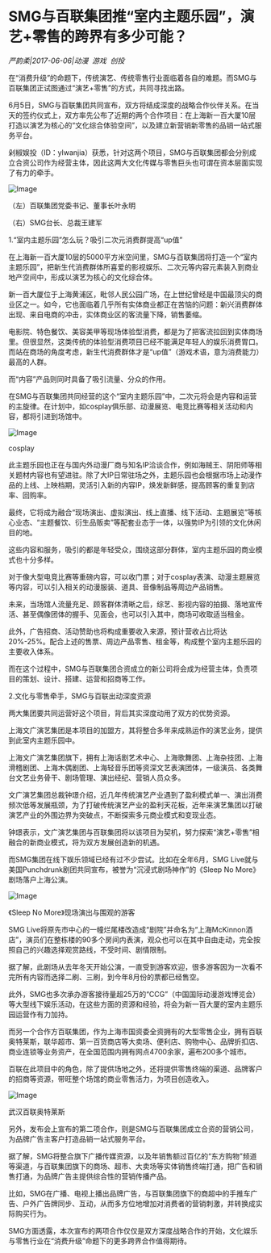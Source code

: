 # SMG与百联集团推“室内主题乐园”，演艺+零售的跨界有多少可能？

*严韵柔|2017-06-06|动漫 
                                                游戏 
                                                创投*

在“消费升级”的命题下，传统演艺、传统零售行业面临着各自的难题。而SMG与百联集团正试图通过“演艺+零售”的方式，共同寻找出路。

6月5日，SMG与百联集团共同宣布，双方将结成深度的战略合作伙伴关系。在当天的签约仪式上，双方率先公布了近期的两个合作项目：在上海新一百大厦10层打造以演艺为核心的“文化综合体验空间”，以及建立新营销新零售的品销一站式服务平台。

剁椒娱投（ID：ylwanjia）获悉，针对这两个项目，SMG与百联集团都会分别成立合资公司作为经营主体，因此这两大文化传媒与零售巨头也可谓在资本层面实现了有力的牵手。

![Image](http://si1.go2yd.com/get-image/0DzQ5KvuX1k)

（左）百联集团党委书记、董事长叶永明

（右）SMG台长、总裁王建军

1.“室内主题乐园”怎么玩？吸引二次元消费群提高“up值”

在上海新一百大厦10层的5000平方米空间里，SMG与百联集团将打造一个“室内主题乐园”，把新生代消费群体所喜爱的影视娱乐、二次元等内容元素装入到商业地产空间中，形成以演艺为核心的文化综合体。

新一百大厦位于上海黄浦区，毗邻人民公园广场，在上世纪曾经是中国最顶尖的商业区之一。如今，它也面临着几乎所有实体商业都正在苦恼的问题：新兴消费群体出现、来自电商的冲击，实体商业区的客流量下降，销售萎缩。

电影院、特色餐饮、美容美甲等现场体验型消费，都是为了把客流拉回到实体商场里。但很显然，这类传统的体验型消费项目已经不能满足年轻人的娱乐消费胃口。而站在商场的角度考虑，新生代消费群体才是“up值”（游戏术语，意为消费能力）最高的人群。

而“内容”产品则同时具备了吸引流量、分众的作用。

在SMG与百联集团共同经营的这个“室内主题乐园”中，二次元将会是内容和运营的主旋律。在计划中，如cosplay俱乐部、动漫展览、电竞比赛等相关活动和内容，都将引进到场馆中。

![Image](http://si1.go2yd.com/get-image/0DzQ5Kr7dAW)

cosplay

此主题乐园也正在与国内外动漫厂商与知名IP洽谈合作，例如海贼王、阴阳师等相关题材内容也有望进驻。除了大IP日常驻场之外，主题乐园也会根据市场上动漫作品的上线、上映档期，灵活引入新的内容IP，焕发新鲜感，提高顾客的重复到店率、回购率。

最终，它将成为融合“现场演出、虚拟演出、线上直播、线下活动、主题展览”等核心业态、“主题餐饮、衍生品贩卖”等配套业态于一体，以强势IP为引领的文化休闲目的地。

这些内容和服务，吸引的都是年轻受众，围绕这部分群体，室内主题乐园的商业模式也十分多样。

对于像大型电竞比赛等重磅内容，可以收门票；对于cosplay表演、动漫主题展览等内容，可以引入相关的动漫服装、道具、音像制品等周边产品销售。

未来，当场馆人流量充足、顾客群体清晰之后，综艺、影视内容的拍摄、落地宣传活、甚至偶像团体的握手、见面会，也可以引入其中，商场可收取适当租金。

此外，广告招商、活动赞助也将构成重要收入来源，预计营收占比将达20%-25%。配合上述的售票、周边产品零售、租金等，构成整个室内主题乐园的主要收入体系。

而在这个过程中，SMG与百联集团合资成立的新公司将会成为经营主体，负责项目的策划、设计、搭建、运营和招商等工作。

2.文化与零售牵手，SMG与百联出动深度资源

两大集团要共同运营好这个项目，背后其实深度动用了双方的优势资源。

上海文广演艺集团是本项目的加盟方，其将整合多年来成熟运作的演艺业务，提供到此室内主题乐园中。

上海文广演艺集团旗下，拥有上海话剧艺术中心、上海歌舞团、上海杂技团、上海滑稽剧团、上海木偶剧团、上海轻音乐团等资深文艺表演团体，一级演员、各类舞台文艺业务骨干、剧场管理、演出经纪、营销人员众多。

文广演艺集团总裁钟璟介绍，近几年传统演艺产业遇到了盈利模式单一、演出消费频次低等发展瓶颈，为了打破传统演艺产业的盈利天花板，近年来演艺集团以打破演艺产业的外围边界为突破点，不断探索多元商业模式和变现业态。

钟璟表示，文广演艺集团与百联集团将以该项目为契机，努力探索“演艺+零售”相融合的新商业模式，将为双方发展创造新的机遇。

而SMG集团在线下娱乐领域已经有过不少尝试。比如在全年6月，SMG Live就与美国Punchdrunk剧团共同宣布，被誉为“沉浸式剧场神作”的《Sleep No More》剧场落户上海公演。

![Image](http://si1.go2yd.com/get-image/0DzQ5RlTiZk)

《Sleep No More》现场演出与围观的游客

SMG Live将原先市中心的一幢烂尾楼改造成“剧院”并命名为“上海McKinnon酒店”，演员们在整栋楼的90多个房间内表演，观众也可以在其中自由走动，完全按照自己的兴趣选择观赏路线，不受时间、剧情限制。

据了解，此剧场从去年冬天开始公演，一直受到游客欢迎，很多游客因为一次看不完所有内容而选择二刷、三刷，到今年8月份的票都已经售空。

此外，SMG也多次承办游客接待量超25万的“CCG”（中国国际动漫游戏博览会）等大型线下娱乐活动，在这些方面的资源和经验，将会为新一百大厦的室内主题乐园运营作有力加持。

而另一个合作方百联集团，作为上海市国资委全资拥有的大型零售企业，拥有百联奥特莱斯，联华超市、第一百货商店等大卖场、便利店、购物中心、品牌折扣店、商业连锁等业务资产，在全国范围内拥有网点4700余家，遍布200多个城市。

百联在此项目中的角色，除了提供场地之外，还将提供零售终端的渠道、品牌客户的招商等资源，带旺整个场馆的商业零售活力，为项目创造收入。

![Image](http://si1.go2yd.com/get-image/0DzQ5MIhpQW)

武汉百联奥特莱斯

另外，发布会上宣布的第二项合作，则是SMG与百联集团成立合资的营销公司，为品牌广告主客户打造品销一站式服务平台。

据了解，SMG将整合旗下广播传媒资源，以及年销售额过百亿的“东方购物”频道等渠道，与百联集团旗下的商场、超市、大卖场等实体销售终端打通，把广告和销售打通，为品牌广告主提供综合性的营销传播产品。

比如，SMG在广播、电视上播出品牌广告，与百联集团旗下的商超中的手推车广告、户外广告牌同步、互动，从而多方位地增加对消费者的营销刺激，并转换成实际购买行为。

SMG方面透露，本次宣布的两项合作仅仅是双方深度战略合作的开始，文化娱乐与零售行业在“消费升级”命题下的更多跨界合作值得期待。

